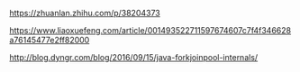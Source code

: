 https://zhuanlan.zhihu.com/p/38204373

https://www.liaoxuefeng.com/article/001493522711597674607c7f4f346628a76145477e2ff82000

http://blog.dyngr.com/blog/2016/09/15/java-forkjoinpool-internals/